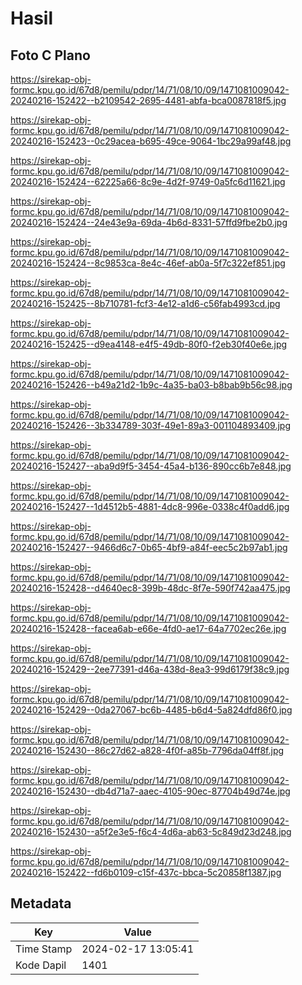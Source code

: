 # Hasil

## Foto C Plano

https://sirekap-obj-formc.kpu.go.id/67d8/pemilu/pdpr/14/71/08/10/09/1471081009042-20240216-152422--b2109542-2695-4481-abfa-bca0087818f5.jpg

https://sirekap-obj-formc.kpu.go.id/67d8/pemilu/pdpr/14/71/08/10/09/1471081009042-20240216-152423--0c29acea-b695-49ce-9064-1bc29a99af48.jpg

https://sirekap-obj-formc.kpu.go.id/67d8/pemilu/pdpr/14/71/08/10/09/1471081009042-20240216-152424--62225a66-8c9e-4d2f-9749-0a5fc6d11621.jpg

https://sirekap-obj-formc.kpu.go.id/67d8/pemilu/pdpr/14/71/08/10/09/1471081009042-20240216-152424--24e43e9a-69da-4b6d-8331-57ffd9fbe2b0.jpg

https://sirekap-obj-formc.kpu.go.id/67d8/pemilu/pdpr/14/71/08/10/09/1471081009042-20240216-152424--8c9853ca-8e4c-46ef-ab0a-5f7c322ef851.jpg

https://sirekap-obj-formc.kpu.go.id/67d8/pemilu/pdpr/14/71/08/10/09/1471081009042-20240216-152425--8b710781-fcf3-4e12-a1d6-c56fab4993cd.jpg

https://sirekap-obj-formc.kpu.go.id/67d8/pemilu/pdpr/14/71/08/10/09/1471081009042-20240216-152425--d9ea4148-e4f5-49db-80f0-f2eb30f40e6e.jpg

https://sirekap-obj-formc.kpu.go.id/67d8/pemilu/pdpr/14/71/08/10/09/1471081009042-20240216-152426--b49a21d2-1b9c-4a35-ba03-b8bab9b56c98.jpg

https://sirekap-obj-formc.kpu.go.id/67d8/pemilu/pdpr/14/71/08/10/09/1471081009042-20240216-152426--3b334789-303f-49e1-89a3-001104893409.jpg

https://sirekap-obj-formc.kpu.go.id/67d8/pemilu/pdpr/14/71/08/10/09/1471081009042-20240216-152427--aba9d9f5-3454-45a4-b136-890cc6b7e848.jpg

https://sirekap-obj-formc.kpu.go.id/67d8/pemilu/pdpr/14/71/08/10/09/1471081009042-20240216-152427--1d4512b5-4881-4dc8-996e-0338c4f0add6.jpg

https://sirekap-obj-formc.kpu.go.id/67d8/pemilu/pdpr/14/71/08/10/09/1471081009042-20240216-152427--9466d6c7-0b65-4bf9-a84f-eec5c2b97ab1.jpg

https://sirekap-obj-formc.kpu.go.id/67d8/pemilu/pdpr/14/71/08/10/09/1471081009042-20240216-152428--d4640ec8-399b-48dc-8f7e-590f742aa475.jpg

https://sirekap-obj-formc.kpu.go.id/67d8/pemilu/pdpr/14/71/08/10/09/1471081009042-20240216-152428--facea6ab-e66e-4fd0-ae17-64a7702ec26e.jpg

https://sirekap-obj-formc.kpu.go.id/67d8/pemilu/pdpr/14/71/08/10/09/1471081009042-20240216-152429--2ee77391-d46a-438d-8ea3-99d6179f38c9.jpg

https://sirekap-obj-formc.kpu.go.id/67d8/pemilu/pdpr/14/71/08/10/09/1471081009042-20240216-152429--0da27067-bc6b-4485-b6d4-5a824dfd86f0.jpg

https://sirekap-obj-formc.kpu.go.id/67d8/pemilu/pdpr/14/71/08/10/09/1471081009042-20240216-152430--86c27d62-a828-4f0f-a85b-7796da04ff8f.jpg

https://sirekap-obj-formc.kpu.go.id/67d8/pemilu/pdpr/14/71/08/10/09/1471081009042-20240216-152430--db4d71a7-aaec-4105-90ec-87704b49d74e.jpg

https://sirekap-obj-formc.kpu.go.id/67d8/pemilu/pdpr/14/71/08/10/09/1471081009042-20240216-152430--a5f2e3e5-f6c4-4d6a-ab63-5c849d23d248.jpg

https://sirekap-obj-formc.kpu.go.id/67d8/pemilu/pdpr/14/71/08/10/09/1471081009042-20240216-152422--fd6b0109-c15f-437c-bbca-5c20858f1387.jpg


## Metadata

| Key        | Value               |
| ---------- | ------------------- |
| Time Stamp | 2024-02-17 13:05:41 |
| Kode Dapil | 1401                |



